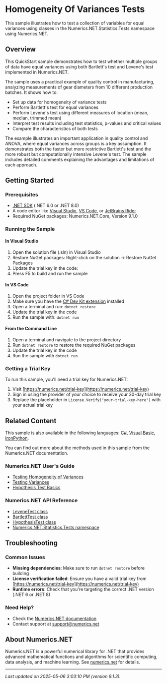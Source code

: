 # Homogeneity Of Variances Tests

This sample illustrates how to test a collection of variables for equal variances using classes in the Numerics.NET.Statistics.Tests namespace using Numerics.NET.

## Overview

This QuickStart sample demonstrates how to test whether multiple groups of data have equal variances using
both Bartlett's test and Levene's test implemented in Numerics.NET.

The sample uses a practical example of quality control in manufacturing, analyzing measurements 
of gear diameters from 10 different production batches. It shows how to:

- Set up data for homogeneity of variance tests
- Perform Bartlett's test for equal variances
- Perform Levene's test using different measures of location (mean, median, trimmed mean)
- Interpret test results including test statistics, p-values and critical values
- Compare the characteristics of both tests

The example illustrates an important application in quality control and ANOVA, where equal 
variances across groups is a key assumption. It demonstrates both the faster but more 
restrictive Bartlett's test and the more robust but computationally intensive Levene's test.
The sample includes detailed comments explaining the advantages and limitations of each approach.


## Getting Started

### Prerequisites

- [.NET SDK](https://dotnet.microsoft.com/download) (.NET 6.0 or .NET 8.0)
- A code editor like [Visual Studio](https://visualstudio.microsoft.com/), [VS Code](https://code.visualstudio.com/), or [JetBrains Rider](https://www.jetbrains.com/rider/)
- Required NuGet packages: Numerics.NET.Core, Version 9.1.0

### Running the Sample

#### In Visual Studio
1. Open the solution file (.sln) in Visual Studio
2. Restore NuGet packages: Right-click on the solution → Restore NuGet Packages
3. Update the trial key in the code:
4. Press F5 to build and run the sample

#### In VS Code

1. Open the project folder in VS Code
2. Make sure you have the [C# Dev Kit extension](https://marketplace.visualstudio.com/items?itemName=ms-dotnettools.csdevkit) installed
3. Open a terminal and run: `dotnet restore`
4. Update the trial key in the code 
5. Run the sample with: `dotnet run`

#### From the Command Line

1. Open a terminal and navigate to the project directory
2. Run `dotnet restore` to restore the required NuGet packages
3. Update the trial key in the code
4. Run the sample with `dotnet run`

### Getting a Trial Key

To run this sample, you'll need a trial key for Numerics.NET:

1. Visit [https://numerics.net/trial-key](https://numerics.net/trial-key)
2. Sign in using the provider of your choice to receive your 30-day trial key
3. Replace the placeholder in `License.Verify("your-trial-key-here")` with your actual trial key

## Related Content

This sample is also available in the following languages: 
[C#](https://github.com/NumericsDotNet/quickstart-csharp/tree/net462/statistics/hypothesis-tests/homogeneity-of-variances-tests), [Visual Basic](https://github.com/NumericsDotNet/quickstart-visualbasic/tree/net462/statistics/hypothesis-tests/homogeneity-of-variances-tests), [IronPython](https://github.com/NumericsDotNet/quickstart-ironpython/tree/net462/statistics/hypothesis-tests/homogeneity-of-variances-tests).

You can find out more about the methods used in this sample from the Numerics.NET documentation.

### Numerics.NET User's Guide

- [Testing Homogeneity of Variances](https://numerics.net/documentation/latest/statistics/hypothesis-tests/testing-homogeneity-of-variances)
- [Testing Variances](https://numerics.net/documentation/latest/statistics/hypothesis-tests/testing-variances)
- [Hypothesis Test Basics](https://numerics.net/documentation/latest/statistics/hypothesis-tests/hypothesis-test-basics)

### Numerics.NET API Reference

- [LeveneTest class](https://numerics.net/documentation/latest/reference/numerics.net.statistics.tests.levenetest)
- [BartlettTest class](https://numerics.net/documentation/latest/reference/numerics.net.statistics.tests.bartletttest)
- [HypothesisTest class](https://numerics.net/documentation/latest/reference/numerics.net.statistics.tests.hypothesistest)
- [Numerics.NET.Statistics.Tests namespace](https://numerics.net/documentation/latest/reference/numerics.net.statistics.tests)


## Troubleshooting

### Common Issues

- **Missing dependencies**: Make sure to run `dotnet restore` before building
- **License verification failed**: Ensure you have a valid trial key from [https://numerics.net/trial-key](https://numerics.net/trial-key)
- **Runtime errors**: Check that you're targeting the correct .NET version (.NET 6 or .NET 8)

### Need Help?

- Check the [Numerics.NET documentation](https://numerics.net/documentation/)
- Contact support at [support@numerics.net](mailto:support@numerics.net?subject=HomogeneityOfVariancesTests%20QuickStart%20Sample%20%28F%23%29)

## About Numerics.NET

Numerics.NET is a powerful numerical library for .NET that provides advanced mathematical 
functions and algorithms for scientific computing, data analysis, and machine learning.
See [numerics.net](https://numerics.net) for details.

---

_Last updated on 2025-05-06 3:03:10 PM (version 9.1.3)._
